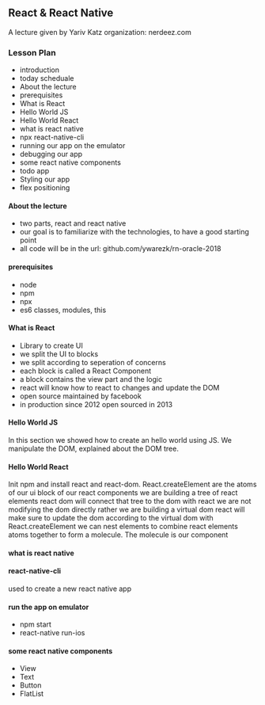 ## React & React Native

A lecture given by Yariv Katz
organization: nerdeez.com

### Lesson Plan

- introduction
- today scheduale
- About the lecture
- prerequisites
- What is React
- Hello World JS
- Hello World React
- what is react native
- npx react-native-cli
- running our app on the emulator
- debugging our app
- some react native components
- todo app
- Styling our app
- flex positioning




#### About the lecture

- two parts, react and react native
- our goal is to familiarize with the technologies, to have a good starting point
- all code will be in the url: github.com/ywarezk/rn-oracle-2018

#### prerequisites

- node
- npm
- npx
- es6 classes, modules, this

#### What is React

- Library to create UI
- we split the UI to blocks
- we split according to seperation of concerns
- each block is called a React Component
- a block contains the view part and the logic
- react will know how to react to changes and update the DOM
- open source maintained by facebook
- in production since 2012 open sourced in 2013

#### Hello World JS

In this section we showed how to create an hello world using JS.
We manipulate the DOM, explained about the DOM tree. 

#### Hello World React

Init npm and install react and react-dom. 
React.createElement are the atoms of our ui block of our react components
we are building a tree of react elements
react dom will connect that tree to the dom
with react we are not modifying the dom directly rather we are building a virtual dom
react will make sure to update the dom according to the virtual dom
with React.createElement we can nest elements to combine react elements atoms together to form a molecule. 
The molecule is our component

#### what is react native

#### react-native-cli

used to create a new react native app

#### run the app on emulator

- npm start
- react-native run-ios

#### some react native components
- View
- Text
- Button
- FlatList








